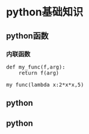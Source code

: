 # python基础知识

## python函数
### 内联函数
<pre name="code" class="python">def my_func(f,arg):
	return f(arg)

my_func(lambda x:2*x*x,5)
</pre>


## python


## python


